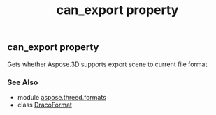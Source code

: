﻿---
title: can_export property
second_title: Aspose.3D for Python via .NET API References
description: 
type: docs
weight: 570
url: /python-net/aspose.threed.formats/dracoformat/can_export/
is_root: false
---

## can_export property


Gets whether Aspose.3D supports export scene to current file format.

### See Also
* module [aspose.threed.formats](../../)
* class [DracoFormat](/3d/python-net/aspose.threed.formats/dracoformat)
